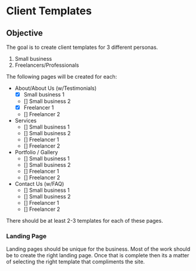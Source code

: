 # Client Templates

## Objective

The goal is to create client templates for 3 different personas.

1. Small business
2. Freelancers/Professionals

The following pages will be created for each:

-   About/About Us (w/Testimonials)
    -   [x] Small business 1
    -   [] Small business 2
    -   [x] Freelancer 1
    -   [] Freelancer 2
-   Services
    -   [] Small business 1
    -   [] Small business 2
    -   [] Freelancer 1
    -   [] Freelancer 2
-   Portfolio / Gallery
    -   [] Small business 1
    -   [] Small business 2
    -   [] Freelancer 1
    -   [] Freelancer 2
-   Contact Us (w/FAQ)
    -   [] Small business 1
    -   [] Small business 2
    -   [] Freelancer 1
    -   [] Freelancer 2

There should be at least 2-3 templates for each of these pages.

### Landing Page

Landing pages should be unique for the business. Most of the work should be to create the right landing page.
Once that is complete then its a matter of selecting the right template that compliments the site.
